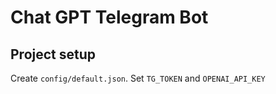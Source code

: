 # Chat GPT Telegram Bot

## Project setup

Create `config/default.json`. Set `TG_TOKEN` and `OPENAI_API_KEY` 
